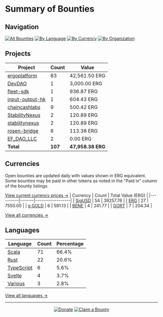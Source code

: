 <!-- GENERATED FILE - DO NOT EDIT DIRECTLY -->
<!-- Generated on: 2025-03-19 19:52:59 -->

# Summary of Bounties

## Navigation

[![All Bounties](https://img.shields.io/badge/All%20Bounties-107-blue)](/data/all.md) [![By Language](https://img.shields.io/badge/By%20Language-6-green)](/data/summary.md#languages) [![By Currency](https://img.shields.io/badge/By%20Currency-6-yellow)](/data/summary.md#currencies) [![By Organization](https://img.shields.io/badge/By%20Organization-9-orange)](/data/summary.md#projects)

## Projects

| Project | Count | Value |
|----------|-------|-------|
| [ergoplatform](/data/by_org/ergoplatform.md) | 83 | 42,561.50 ERG |
| [DevDAO](/data/by_org/devdao.md) | 1 | 3,000.00 ERG |
| [fleet-sdk](/data/by_org/fleet-sdk.md) | 1 | 936.87 ERG |
| [input-output-hk](/data/by_org/input-output-hk.md) | 1 | 604.43 ERG |
| [chaincashlabs](/data/by_org/chaincashlabs.md) | 9 | 500.42 ERG |
| [StabilityNexus](/data/by_org/stabilitynexus.md) | 2 | 120.89 ERG |
| [stabilitynexus](/data/by_org/stabilitynexus.md) | 2 | 120.89 ERG |
| [rosen-bridge](/data/by_org/rosen-bridge.md) | 6 | 113.38 ERG |
| [EF_DAO_LLC](/data/by_org/ef_dao_llc.md) | 2 | 0.00 ERG |
| **Total** | **107** | **47,958.38 ERG** |

## Currencies

Open bounties are updated daily with values shown in ERG equivalent. Some bounties may be paid in other tokens as noted in the "Paid in" column of the bounty listings.

[View current currency prices →](/data/currency_prices.md)
| Currency | Count | Total Value (ERG) |
|----------|-------|------------------|
| [SigUSD](/data/by_currency/sigusd.md) | 54 | 39257.76 |
| [ERG](/data/by_currency/erg.md) | 27 | 7550.00 |
| [g GOLD](/data/by_currency/gold.md) | 6 | 591.13 |
| [BENE](/data/by_currency/bene.md) | 4 | 241.77 |
| [GORT](/data/by_currency/gort.md) | 7 | 204.34 |

[View all currencies →](/data/by_currency/)

## Languages

| Language | Count | Percentage |
|----------|-------|------------|
| [Scala](/data/by_language/scala.md) | 71 | 66.4% |
| [Rust](/data/by_language/rust.md) | 22 | 20.6% |
| [TypeScript](/data/by_language/typescript.md) | 6 | 5.6% |
| [Svelte](/data/by_language/svelte.md) | 4 | 3.7% |
| [Various](/data/by_language/various.md) | 3 | 2.8% |

[View all languages →](/data/by_language/)



---

<div align="center">
  <p>
    <a href="../docs/donate.md"><img src="https://img.shields.io/badge/❤️%20Donate-F44336" alt="Donate"></a>
    <a href="../docs/bounty-submission-guide.md#reserving-a-bounty"><img src="https://img.shields.io/badge/🔒%20How%20To%20Claim-4CAF50" alt="Claim a Bounty"></a>
  </p>
</div>


<!-- END OF GENERATED CONTENT -->

